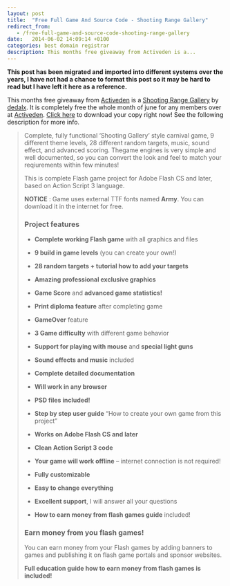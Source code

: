```yaml
---
layout: post
title:  "Free Full Game And Source Code - Shooting Range Gallery"
redirect_from:
   - /free-full-game-and-source-code-shooting-range-gallery
date:   2014-06-02 14:09:14 +0100
categories: best domain registrar
description: This months free giveaway from Activeden is a...
---
```


**This post has been migrated and imported into different systems over the years, I have not had a chance to format this post so it may be hard to read but I have left it here as a reference.**

This months free giveaway from [Activeden](http://activeden.net/?ref=Bigideaguy "Activeden") is a [Shooting Range Gallery](http://activeden.net/item/shooting-range-gallery-premium-flash-game/3409168?WT.ac=free_file&WT.z_author=dedalx&ref=Bigideaguy "Shooting Range Gallery - Premium Flash Game") by [dedalx](http://activeden.net/user/dedalx?WT.ac=item_profile_text&WT.z_author=dedalx&ref=Bigideaguy "dedalx"). It is completely free the whole month of june for any members over at [Activeden](http://activeden.net/?ref=Bigideaguy "Activeden"). [Click here](http://activeden.net/item/shooting-range-gallery-premium-flash-game/3409168?WT.ac=free_file&WT.z_author=dedalx&ref=Bigideaguy "Shooting Range Gallery - Premium Flash Game") to download your copy right now! See the following description for more info.

> Complete, fully functional ‘Shooting Gallery’ style carnival game, 9 different theme levels, 28 different random targets, music, sound effect, and advanced scoring. Thegame engines is very simple and well documented, so you can convert the look and feel to match your reqiurements within few minutes!  
>   
>  This is complete Flash game project for Adobe Flash CS and later, based on Action Script 3 language.  
>   
>  **NOTICE** : Game uses external TTF fonts named **Army**. You can download it in the internet for free.  
> ### Project features
> 
>   
>   
> - **Complete working Flash game** with all graphics and files
>   
> - **9 build in game levels** (you can create your own!)
>   
> - **28 random targets + tutorial how to add your targets**
>   
> - **Amazing professional exclusive graphics**
>   
> - **Game Score** and **advanced game statistics!**
>   
> - **Print diploma feature** after completing game
>   
> - **GameOver** feature
>   
> - **3 Game difficulty** with different game behavior
>   
> - **Support for playing with mouse** and **special light guns**
>   
> - **Sound effects and music** included
>   
> - **Complete detailed documentation**
>   
> - **Will work in any browser**
>   
> - **PSD files included!**
>   
> - **Step by step user guide** “How to create your own game from this project”
>   
> - **Works on Adobe Flash CS and later**
>   
> - **Clean Action Script 3 code**
>   
> - **Your game will work offline** – internet connection is not required!
>   
> - **Fully customizable**
>   
> - **Easy to change everything**
>   
> - **Excellent support**, I will answer all your questions
>   
> - **How to earn money from flash games guide** included!
>   
> 
>   
> ### Earn money from you flash games!
> 
>   
>  You can earn money from your Flash games by adding banners to games and publishing it on flash game portals and sponsor websites.  
>   
> **Full education guide how to earn money from flash games is included!**